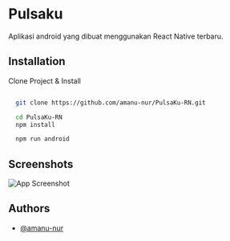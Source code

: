 # Pulsaku

Aplikasi android yang dibuat menggunakan React Native terbaru.

## Installation

Clone Project & Install

```bash

  git clone https://github.com/amanu-nur/PulsaKu-RN.git

  cd PulsaKu-RN
  npm install

  npm run android
```

## Screenshots

![App Screenshot](https://via.placeholder.com/468x300?text=App+Screenshot+Here)

## Authors

- [@amanu-nur](https://www.github.com/amanu-nur)
